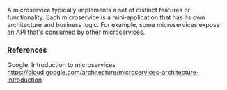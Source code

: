 A microservice typically implements a set of distinct features or functionality. Each microservice is a mini‑application that has its own architecture and business logic. For example, some microservices expose an API that's consumed by other microservices.

### References
Google. Introduction to microservices
  https://cloud.google.com/architecture/microservices-architecture-introduction